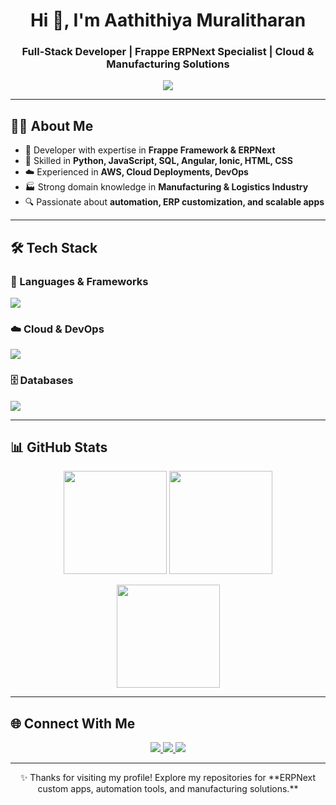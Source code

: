 <!-- Profile Header with Typing Effect -->
<h1 align="center">Hi 👋, I'm Aathithiya Muralitharan</h1>
<h3 align="center">Full-Stack Developer | Frappe ERPNext Specialist | Cloud & Manufacturing Solutions</h3>

<p align="center">
  <img src="https://readme-typing-svg.herokuapp.com?size=22&center=true&vCenter=true&width=600&height=45&lines=🚀+Full+Stack+Developer;💻+Frappe+%26+ERPNext+Specialist;☁️+Cloud+%7C+AWS+%7C+DevOps;🏭+Manufacturing+%26+Logistics+Domain+Expert" />
</p>

---

## 👨‍💻 About Me
- 💼 Developer with expertise in **Frappe Framework & ERPNext**  
- 🐍 Skilled in **Python, JavaScript, SQL, Angular, Ionic, HTML, CSS**  
- ☁️ Experienced in **AWS, Cloud Deployments, DevOps**  
- 🏭 Strong domain knowledge in **Manufacturing & Logistics Industry**  
- 🔍 Passionate about **automation, ERP customization, and scalable apps**  

---

## 🛠️ Tech Stack

### 🚀 Languages & Frameworks
<p align="left">
  <img src="https://skillicons.dev/icons?i=python,js,angular,nodejs,html,css,bootstrap,tailwind" />
</p>

### ☁️ Cloud & DevOps
<p align="left">
  <img src="https://skillicons.dev/icons?i=aws,docker,git,github,vscode,linux" />
</p>

### 🗄️ Databases
<p align="left">
  <img src="https://skillicons.dev/icons?i=mysql,postgres,mongodb" />
</p>

---

## 📊 GitHub Stats
<p align="center">
  <img src="https://github-readme-stats.vercel.app/api?username=MAARS1&show_icons=true&theme=radical" height="165" />
  <img src="https://github-readme-streak-stats.herokuapp.com/?user=MAARS1&theme=radical" height="165" />
</p>

<p align="center">
  <img src="https://github-readme-stats.vercel.app/api/top-langs/?username=MAARS1&layout=compact&theme=radical" height="165" />
</p>

---

## 🌐 Connect With Me
<p align="center">
  <a href="https://linkedin.com/in/YOUR-LINKEDIN">
    <img src="https://img.shields.io/badge/-LinkedIn-0A66C2?style=for-the-badge&logo=linkedin&logoColor=white" />
  </a>
  <a href="mailto:YOURMAIL@gmail.com">
    <img src="https://img.shields.io/badge/-Gmail-D14836?style=for-the-badge&logo=gmail&logoColor=white" />
  </a>
  <a href="https://YOURPORTFOLIO.com">
    <img src="https://img.shields.io/badge/-Portfolio-000000?style=for-the-badge&logo=firefox&logoColor=white" />
  </a>
</p>

---

<p align="center">
  ✨ Thanks for visiting my profile! Explore my repositories for **ERPNext custom apps, automation tools, and manufacturing solutions.**  
</p>

